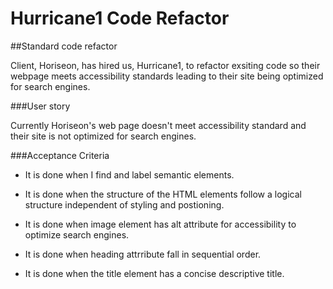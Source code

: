 # Hurricane1 Code Refactor

##Standard code refactor

Client, Horiseon, has hired us, Hurricane1, to refactor exsiting code so their webpage meets accessibility standards leading to their site being optimized for search engines.

###User story

Currently Horiseon's web page doesn't meet accessibility standard and their site is not optimized for search engines.

###Acceptance Criteria

* It is done when I find and label semantic elements.

* It is done when the structure of the HTML elements follow a logical structure independent of styling and postioning.

* It is done when image element has alt attribute for accessibility to optimize search engines.

* It is done when heading attrribute fall in sequential order.

* It is done when the title element has a concise descriptive title.



